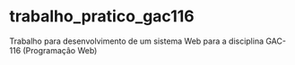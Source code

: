 # trabalho_pratico_gac116
Trabalho para desenvolvimento de um sistema Web para a disciplina GAC-116 (Programaçâo Web)
